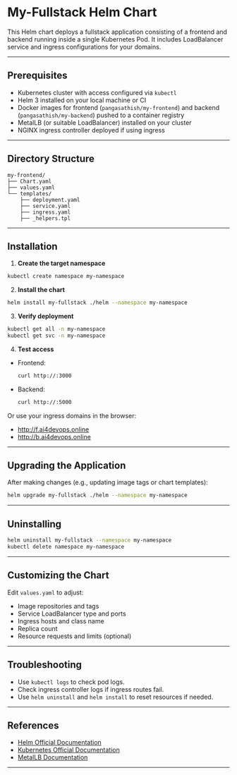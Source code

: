 # My-Fullstack Helm Chart

This Helm chart deploys a fullstack application consisting of a frontend and backend running inside a single Kubernetes Pod. It includes LoadBalancer service and ingress configurations for your domains.

***

## Prerequisites

- Kubernetes cluster with access configured via `kubectl`
- Helm 3 installed on your local machine or CI
- Docker images for frontend (`pangasathish/my-frontend`) and backend (`pangasathish/my-backend`) pushed to a container registry
- MetalLB (or suitable LoadBalancer) installed on your cluster
- NGINX ingress controller deployed if using ingress

***

## Directory Structure

```
my-frontend/
├── Chart.yaml
├── values.yaml
└── templates/
    ├── deployment.yaml
    ├── service.yaml
    ├── ingress.yaml
    ├── _helpers.tpl
```

***

## Installation

1. **Create the target namespace**

```sh
kubectl create namespace my-namespace
```

2. **Install the chart**

```sh
helm install my-fullstack ./helm --namespace my-namespace
```

3. **Verify deployment**

```sh
kubectl get all -n my-namespace
kubectl get svc -n my-namespace
```

4. **Test access**

- Frontend:  
  ```sh
  curl http://:3000
  ```
- Backend:  
  ```sh
  curl http://:5000
  ```

Or use your ingress domains in the browser:

- http://f.ai4devops.online  
- http://b.ai4devops.online

***

## Upgrading the Application

After making changes (e.g., updating image tags or chart templates):

```sh
helm upgrade my-fullstack ./helm --namespace my-namespace
```

***

## Uninstalling

```sh
helm uninstall my-fullstack --namespace my-namespace
kubectl delete namespace my-namespace
```

***

## Customizing the Chart

Edit `values.yaml` to adjust:

- Image repositories and tags  
- Service LoadBalancer type and ports  
- Ingress hosts and class name  
- Replica count  
- Resource requests and limits (optional)

***

## Troubleshooting

- Use `kubectl logs` to check pod logs.
- Check ingress controller logs if ingress routes fail.
- Use `helm uninstall` and `helm install` to reset resources if needed.

***

## References

- [Helm Official Documentation](https://helm.sh/docs/)
- [Kubernetes Official Documentation](https://kubernetes.io/docs/home/)
- [MetalLB Documentation](https://metallb.universe.tf/)

***

